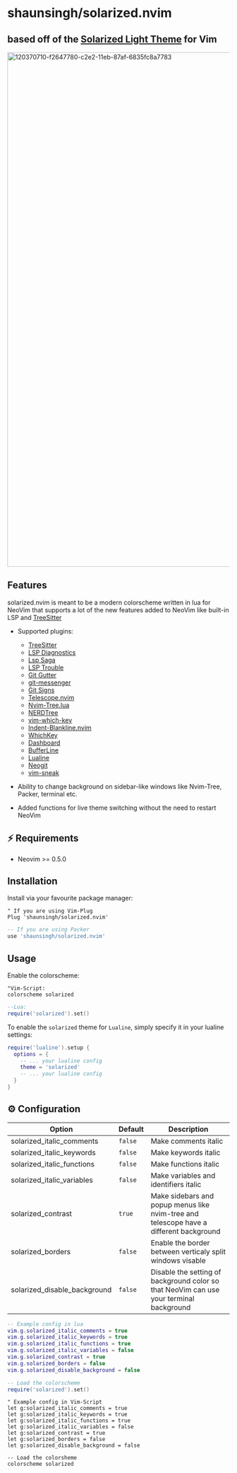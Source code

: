 # shaunsingh/solarized.nvim

## based off of the [Solarized Light Theme](https://github.com/altercation/vim-colors-solarized) for Vim

<img width="1163" alt="120370710-f2647780-c2e2-11eb-87af-6835fc8a7783" src="https://user-images.githubusercontent.com/71196912/120493248-c8fe2700-c388-11eb-8336-c01789f97e24.png">

## Features

solarized.nvim is meant to be a modern colorscheme written in lua for NeoVim that supports a lot of the new features
added to NeoVim like built-in LSP and [TreeSitter](https://github.com/nvim-treesitter/nvim-treesitter)

+ Supported plugins:
    + [TreeSitter](https://github.com/nvim-treesitter/nvim-treesitter)
    + [LSP Diagnostics](https://neovim.io/doc/user/lsp.html)
    + [Lsp Saga](https://github.com/glepnir/lspsaga.nvim)
    + [LSP Trouble](https://github.com/folke/lsp-trouble.nvim)
    + [Git Gutter](https://github.com/airblade/vim-gitgutter)
    + [git-messenger](https://github.com/rhysd/git-messenger.vim)
    + [Git Signs](https://github.com/lewis6991/gitsigns.nvim)
    + [Telescope.nvim](https://github.com/nvim-telescope/telescope.nvim)
    + [Nvim-Tree.lua](https://github.com/kyazdani42/nvim-tree.lua)
    + [NERDTree](https://github.com/preservim/nerdtree)
    + [vim-which-key](https://github.com/liuchengxu/vim-which-key)
    + [Indent-Blankline.nvim](https://github.com/lukas-reineke/indent-blankline.nvim)
    + [WhichKey](https://github.com/liuchengxu/vim-which-key)
    + [Dashboard](https://github.com/glepnir/dashboard-nvim)
    + [BufferLine](https://github.com/akinsho/nvim-bufferline.lua)
    + [Lualine](https://github.com/hoob3rt/lualine.nvim)
    + [Neogit](https://github.com/TimUntersberger/neogit)
    + [vim-sneak](https://github.com/justinmk/vim-sneak)

+ Ability to change background on sidebar-like windows like Nvim-Tree, Packer, terminal etc.

+ Added functions for live theme switching without the need to restart NeoVim

## ⚡️ Requirements

+ Neovim >= 0.5.0

## Installation

Install via your favourite package manager:
```vim
" If you are using Vim-Plug
Plug 'shaunsingh/solarized.nvim'
```

```lua
-- If you are using Packer
use 'shaunsingh/solarized.nvim'
```

## Usage

Enable the colorscheme:
```vim
"Vim-Script:
colorscheme solarized
```

```lua
--Lua:
require('solarized').set()
```

To enable the `solarized` theme for `Lualine`, simply specify it in your lualine settings:

```lua
require('lualine').setup {
  options = {
    -- ... your lualine config
    theme = 'solarized'
    -- ... your lualine config
  }
}
```

## ⚙️ Configuration


| Option                              | Default     | Description                                                                                                                                                     |
| ----------------------------------- | ----------- | --------------------------------------------------------------------------------------------------------------------------------------------------------------- |
| solarized_italic_comments            | `false`     | Make comments italic                                                                                                                                            |
| solarized_italic_keywords            | `false`     | Make keywords italic                                                                                                                                            |
| solarized_italic_functions           | `false`     | Make functions italic                                                                                                                                           |
| solarized_italic_variables           | `false`     | Make variables and identifiers italic                                                                                                                           |
| solarized_contrast                   | `true`      | Make sidebars and popup menus like nvim-tree and telescope have a different background                                                                                       |
| solarized_borders                    | `false`     | Enable the border between verticaly split windows visable
| solarized_disable_background         | `false`     | Disable the setting of background color so that NeoVim can use your terminal background

```lua
-- Example config in lua
vim.g.solarized_italic_comments = true
vim.g.solarized_italic_keywords = true
vim.g.solarized_italic_functions = true
vim.g.solarized_italic_variables = false
vim.g.solarized_contrast = true
vim.g.solarized_borders = false
vim.g.solarized_disable_background = false

-- Load the colorscheme
require('solarized').set()
```

```vim
" Example config in Vim-Script
let g:solarized_italic_comments = true
let g:solarized_italic_keywords = true
let g:solarized_italic_functions = true
let g:solarized_italic_variables = false
let g:solarized_contrast = true
let g:solarized_borders = false
let g:solarized_disable_background = false

-- Load the colorsheme
colorscheme solarized
```
